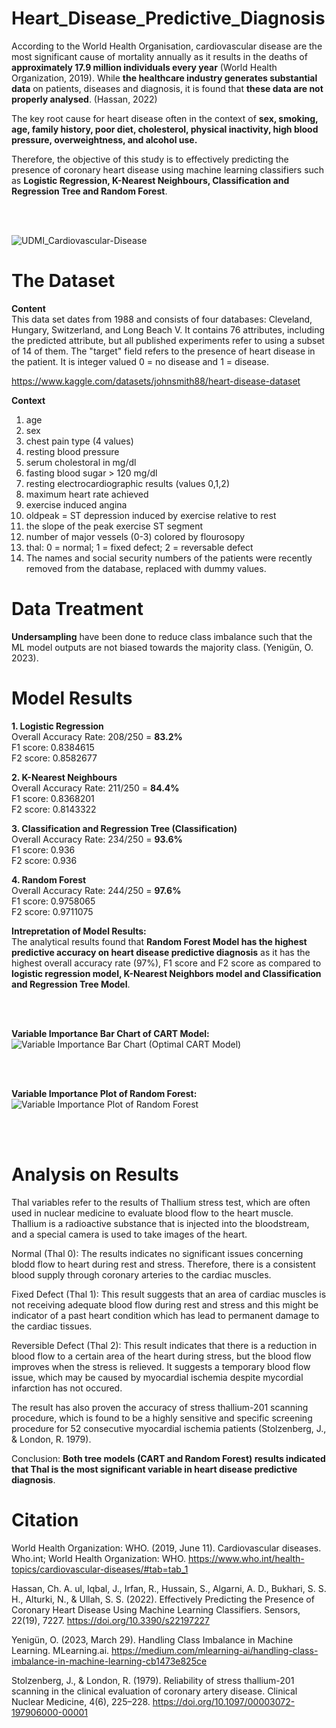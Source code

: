 # Heart_Disease_Predictive_Diagnosis
According to the World Health Organisation, cardiovascular disease are the most significant cause of mortality annually as it results in the deaths of __approximately  17.9 million individuals every year__ (World Health Organization, 2019). While __the healthcare industry generates substantial data__ on patients, diseases and diagnosis, it is found that __these data are not properly analysed__.  (Hassan, 2022) <br>

The key root cause for heart disease often in the context of __sex, smoking, age, family history, poor diet, cholesterol, physical inactivity, high blood pressure, overweightness, and alcohol use.__ <br>

Therefore, the objective of this study is to effectively predicting the presence of coronary heart disease using machine learning classifiers such as __Logistic Regression, K-Nearest Neighbours, Classification and Regression Tree and Random Forest__.



<br>
<br>


![UDMI_Cardiovascular-Disease](https://github.com/alexksh2/Heart_Disease_Predictive_Diagnosis/assets/138288828/575e295e-984a-4fc9-9acd-7eb3f4c85f71)

# The Dataset

__Content__ <br>
This data set dates from 1988 and consists of four databases: Cleveland, Hungary, Switzerland, and Long Beach V. It contains 76 attributes, including the predicted attribute, but all published experiments refer to using a subset of 14 of them. The "target" field refers to the presence of heart disease in the patient. It is integer valued 0 = no disease and 1 = disease. <br>

https://www.kaggle.com/datasets/johnsmith88/heart-disease-dataset

__Context__ <br>
1. age <br>
2. sex <br>
3. chest pain type (4 values) <br>
4. resting blood pressure <br>
5. serum cholestoral in mg/dl <br>
6. fasting blood sugar > 120 mg/dl <br>
7. resting electrocardiographic results (values 0,1,2) <br>
8. maximum heart rate achieved <br>
9. exercise induced angina <br>
10. oldpeak = ST depression induced by exercise relative to rest <br>
11. the slope of the peak exercise ST segment <br>
12. number of major vessels (0-3) colored by flourosopy <br>
13. thal: 0 = normal; 1 = fixed defect; 2 = reversable defect <br>
14. The names and social security numbers of the patients were recently removed from the database, replaced with dummy values. <br>


# Data Treatment
__Undersampling__ have been done to reduce class imbalance such that the ML model outputs are not biased towards the majority class.  (Yenigün, O. 2023).



# Model Results
__1. Logistic Regression__ <br>
   Overall Accuracy Rate: 208/250 = __83.2%__ <br>
   F1 score: 0.8384615 <br>
   F2 score: 0.8582677 <br>

__2. K-Nearest Neighbours__ <br>
   Overall Accuracy Rate: 211/250 = __84.4%__ <br>
   F1 score: 0.8368201 <br>
   F2 score: 0.8143322 <br>

__3. Classification and Regression Tree (Classification)__ <br>
   Overall Accuracy Rate: 234/250 = __93.6%__ <br>
   F1 score: 0.936 <br>
   F2 score: 0.936 <br>

__4. Random Forest__ <br>
   Overall Accuracy Rate: 244/250 = __97.6%__ <br>
   F1 score: 0.9758065 <br>
   F2 score: 0.9711075 <br>
   

__Intrepretation of Model Results:__ <br>
The analytical results found that __Random Forest Model has the highest predictive accuracy on heart disease predictive diagnosis__ as it has the highest overall accuracy rate (97%), F1 score and F2 score as compared to __logistic regression model, K-Nearest Neighbors model and Classification and Regression Tree Model__.

<br>
<br>

__Variable Importance Bar Chart of CART Model:__ <br>
![Variable Importance Bar Chart (Optimal CART Model)](https://github.com/alexksh2/Heart_Disease_Predictive_Diagnosis/assets/138288828/d2e662ee-4a1c-4985-ab5d-43f2863e43f6)

<br>
<br>

__Variable Importance Plot of Random Forest:__ <br>
![Variable Importance Plot of Random Forest](https://github.com/alexksh2/Heart_Disease_Predictive_Diagnosis/assets/138288828/4036fe18-2a2b-42c4-be40-daf8ef6fe2a2)

<br>
<br>

# Analysis on Results
Thal variables refer to the results of Thallium stress test, which are often used in nuclear medicine to evaluate blood flow to the heart muscle. Thallium is a radioactive substance that is injected into the bloodstream, and a special camera is used to take images of the heart.

Normal (Thal 0): The results indicates no significant issues concerning blodd flow to heart during rest and stress. Therefore, there is a consistent blood supply through coronary arteries to the cardiac muscles.

Fixed Defect (Thal 1): This result suggests that an area of cardiac muscles is not receiving adequate blood flow during rest and stress and this might be indicator of a past heart condition which has lead to permanent damage to the cardiac tissues.

Reversible Defect (Thal 2): This result indicates that there is a reduction in blood flow to a certain area of the heart during stress, but the blood flow improves when the stress is relieved.  It suggests a temporary blood flow issue, which may be caused by myocardial ischemia despite mycordial infarction has not occured.


The result has also proven the accuracy of stress thallium-201 scanning procedure, which is found to be a highly sensitive and specific screening procedure for 52 consecutive myocardial ischemia patients (Stolzenberg, J., & London, R. 1979).




Conclusion: __Both tree models (CART and Random Forest) results indicated that Thal is the most significant variable in heart disease predictive diagnosis__.

# Citation
World Health Organization: WHO. (2019, June 11). Cardiovascular diseases. Who.int; World Health Organization: WHO. https://www.who.int/health-topics/cardiovascular-diseases/#tab=tab_1 <br>

Hassan, Ch. A. ul, Iqbal, J., Irfan, R., Hussain, S., Algarni, A. D., Bukhari, S. S. H., Alturki, N., & Ullah, S. S. (2022). Effectively Predicting the Presence of Coronary Heart Disease Using Machine Learning Classifiers. Sensors, 22(19), 7227. https://doi.org/10.3390/s22197227 <br>

Yenigün, O. (2023, March 29). Handling Class Imbalance in Machine Learning. MLearning.ai. https://medium.com/mlearning-ai/handling-class-imbalance-in-machine-learning-cb1473e825ce <br>


Stolzenberg, J., & London, R. (1979). Reliability of stress thallium-201 scanning in the clinical evaluation of coronary artery disease. Clinical Nuclear Medicine, 4(6), 225–228. https://doi.org/10.1097/00003072-197906000-00001
